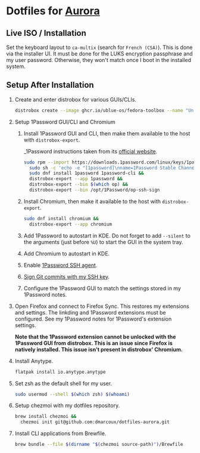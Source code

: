 # Dotfiles for [Aurora](https://getaurora.dev/)

## Live ISO / Installation

Set the keyboard layout to `ca-multix` (search for `French (CSA)`). This is
done via the installer UI. It must be done for the LUKS encryption passphrase
and my user password.  Otherwise, they won't match once I boot in the installed
system.

## Setup After Installation

1. Create and enter distrobox for various GUIs/CLIs.

   ```bash
   distrobox create --image ghcr.io/ublue-os/fedora-toolbox --name "Universal_Blue_Fedora_Toolbox" && distrobox enter Universal_Blue_Fedora_Toolbox
   ```

2. Setup 1Password GUI/CLI and Chromium

   1. Install 1Password GUI and CLI, then make them available to the host with `distrobox-export`.

      _1Password instructions taken from its [official website](https://support.1password.com/install-linux/).

      ```bash
      sudo rpm --import https://downloads.1password.com/linux/keys/1password.asc &&
        sudo sh -c 'echo -e "[1password]\nname=1Password Stable Channel\nbaseurl=https://downloads.1password.com/linux/rpm/stable/\$basearch\nenabled=1\ngpgcheck=1\nrepo_gpgcheck=1\ngpgkey=\"https://downloads.1password.com/linux/keys/1password.asc\"" > /etc/yum.repos.d/1password.repo'a &&
        sudo dnf install 1password 1password-cli &&
        distrobox-export --app 1password &&
        distrobox-export --bin $(which op) &&
        distrobox-export --bin /opt/1Password/op-ssh-sign
      ```

   2. Install Chromium, then make it available to the host with `distrobox-export`.

      ```bash
      sudo dnf install chromium &&
        distrobox-export --app chromium
      ```

   3. Add 1Password to autostart in KDE. Do not forget to add `--silent` to the
      arguments (just before `%U`) to start the GUI in the system tray.

   4. Add Chromium to autostart in KDE.

   5. Enable [1Password SSH agent](https://developer.1password.com/docs/ssh/get-started/#step-3-turn-on-the-1password-ssh-agent).

   6. [Sign Git commits with my SSH key](https://developer.1password.com/docs/ssh/git-commit-signing/).

   7. Configure the 1Password GUI to match the settings stored in my 1Password notes.

3. Open Firefox and connect to Firefox Sync. This restores my extensions and
   settings. The linkding and 1Password extensions must be configured. See my 1Password notes
   for 1Password's extension settings.

   **Note that the 1Password extension cannot be unlocked with the 1Password
   GUI from distrobox. This is an issue since Firefox is natively installed. This
   issue isn't present in distrobox' Chromium.**

4. Install Anytype.

   ```bash
   flatpak install io.anytype.anytype
   ```

5. Set zsh as the default shell for my user.

   ```bash
   sudo usermod --shell $(which zsh) $(whoami)
   ```

6. Setup chezmoi with my dotfiles repository.

   ```bash
   brew install chezmoi &&
     chezmoi init git@github.com:dmarcoux/dotfiles-aurora.git
   ```

7. Install CLI applications from Brewfile.

   ```bash
   brew bundle --file $(dirname "$(chezmoi source-path)")/Brewfile
   ```
